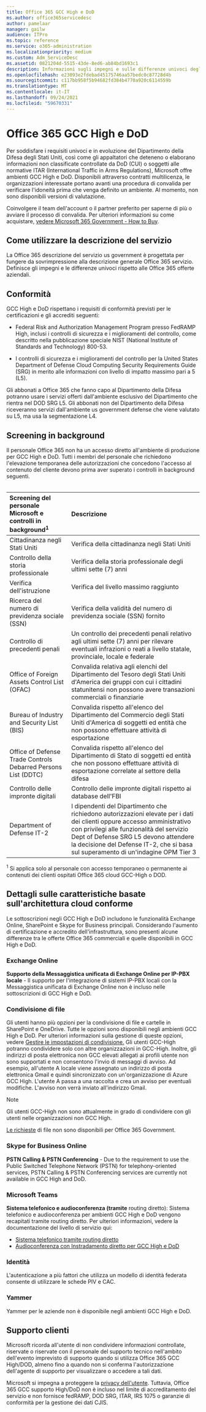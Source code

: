 ```yaml
---
title: Office 365 GCC High e DoD
ms.author: office365servicedesc
author: pamelaar
manager: gailw
audience: ITPro
ms.topic: reference
ms.service: o365-administration
ms.localizationpriority: medium
ms.custom: Adm_ServiceDesc
ms.assetid: 0821204d-5515-43de-8ed6-ab84bd1693c1
description: Informazioni sugli impegni e sulle differenze univoci degli Office 365 GCC High e DoD rispetto all'ambiente Office 365 commerciale.
ms.openlocfilehash: e23093e2fdebad45175746aa57bedc0c87728d4b
ms.sourcegitcommit: c117bb958f5b94682fd384b4770a920c6114559b
ms.translationtype: MT
ms.contentlocale: it-IT
ms.lasthandoff: 09/24/2021
ms.locfileid: "59670331"
---
```

# <a name="office-365-gcc-high-and-dod"></a>Office 365 GCC High e DoD

Per soddisfare i requisiti univoci e in evoluzione del Dipartimento della Difesa degli Stati Uniti, così come gli appaltatori che deteneno o elaborano informazioni non classificate controllate da DoD (CUI) o soggetti alle normative ITAR (International Traffic in Arms Regulations), Microsoft offre ambienti GCC High e DoD. Disponibili attraverso contratti multilicenza, le organizzazioni interessate portano avanti una procedura di convalida per verificare l'idoneità prima che venga definito un ambiente. Al momento, non sono disponibili versioni di valutazione. 
  
Coinvolgere il team dell'account o il partner preferito per saperne di più o avviare il processo di convalida. Per ulteriori informazioni su come acquistare, [vedere Microsoft 365 Government - How to Buy](./microsoft-365-government-how-to-buy.md).
  
## <a name="how-to-use-this-service-description"></a>Come utilizzare la descrizione del servizio

La Office 365 descrizione del servizio us government è progettata per fungere da sovrimpressione alla descrizione generale Office 365 servizio. Definisce gli impegni e le differenze univoci rispetto alle Office 365 offerte aziendali.
  
## <a name="compliance"></a>Conformità

GCC High e DoD rispettano i requisiti di conformità previsti per le certificazioni e gli accrediti seguenti: 
  
- Federal Risk and Authorization Management Program presso FedRAMP High, inclusi i controlli di sicurezza e i miglioramenti del controllo, come descritto nella pubblicazione speciale NIST (National Institute of Standards and Technology) 800-53.
    
- I controlli di sicurezza e i miglioramenti del controllo per la United States Department of Defense Cloud Computing Security Requirements Guide (SRG) in merito alle informazioni con livello di impatto massimo pari a 5 (L5).
    
Gli abbonati a Office 365 che fanno capo al Dipartimento della Difesa potranno usare i servizi offerti dall'ambiente esclusivo del Dipartimento che rientra nel DOD SRG L5. Gli abbonati non del Dipartimento della Difesa riceveranno servizi dall'ambiente us government defense che viene valutato su L5, ma usa la segmentazione L4.
  
## <a name="background-screening"></a>Screening in background

Il personale Office 365 non ha un accesso diretto all'ambiente di produzione per GCC High e DoD. Tutti i membri del personale che richiedono l'elevazione temporanea delle autorizzazioni che concedono l'accesso al contenuto del cliente devono prima aver superato i controlli in background seguenti.<br><br>
  
| Screening del personale Microsoft e controlli in background<sup>1</sup> | Descrizione |
|:-----|:-----|
|Cittadinanza negli Stati Uniti  <br/> |Verifica della cittadinanza negli Stati Uniti  <br/> |
|Controllo della storia professionale  <br/> |Verifica della storia professionale degli ultimi sette (7) anni  <br/> |
|Verifica dell'istruzione  <br/> |Verifica del livello massimo raggiunto  <br/> |
|Ricerca del numero di previdenza sociale (SSN)  <br/> |Verifica della validità del numero di previdenza sociale (SSN) fornito  <br/> |
|Controllo di precedenti penali  <br/> |Un controllo dei precedenti penali relativo agli ultimi sette (7) anni per rilevare eventuali infrazioni o reati a livello statale, provinciale, locale e federale  <br/> |
|Office of Foreign Assets Control List (OFAC)  <br/> |Convalida relativa agli elenchi del Dipartimento del Tesoro degli Stati Uniti d'America dei gruppi con cui i cittadini statunitensi non possono avere transazioni commerciali o finanziarie  <br/> |
|Bureau of Industry and Security List (BIS)  <br/> |Convalida rispetto all'elenco del Dipartimento del Commercio degli Stati Uniti d'America di soggetti ed entità che non possono effettuare attività di esportazione  <br/> |
|Office of Defense Trade Controls Debarred Persons List (DDTC)  <br/> |Convalida rispetto all'elenco del Dipartimento di Stato di soggetti ed entità che non possono effettuare attività di esportazione correlate al settore della difesa  <br/> |
|Controllo delle impronte digitali  <br/> |Controllo delle impronte digitali rispetto ai database dell'FBI  <br/> |
|Department of Defense IT-2  <br/> |I dipendenti del Dipartimento che richiedono autorizzazioni elevate per i dati dei clienti oppure accesso amministrativo con privilegi alle funzionalità del servizio Dept of Defense SRG L5 devono attendere la decisione del Defense IT-2, che si basa sul superamento di un'indagine OPM Tier 3  <br/> |

<sup>1</sup> Si applica solo al personale con accesso temporaneo o permanente ai contenuti dei clienti ospitati Office 365 cloud GCC-High o DOD.
## <a name="feature-nuances-based-on-compliant-cloud-architecture"></a>Dettagli sulle caratteristiche basate sull'architettura cloud conforme

Le sottoscrizioni negli GCC High e DoD includono le funzionalità Exchange Online, SharePoint e Skype for Business principali. Considerando l'aumento di certificazione e accredito dell'infrastruttura, sono presenti alcune differenze tra le offerte Office 365 commerciali e quelle disponibili in GCC High e DoD.
  
### <a name="exchange-online"></a>Exchange Online

 **Supporto della Messaggistica unificata di Exchange Online per IP-PBX locale** - Il supporto per l'integrazione di sistemi IP-PBX locali con la Messaggistica unificata di Exchange Online non è incluso nelle sottoscrizioni di GCC High e DoD. 
  
### <a name="file-sharing"></a>Condivisione di file

Gli utenti hanno più opzioni per la condivisione di file e cartelle in SharePoint e OneDrive. Tutte le opzioni sono disponibili negli ambienti GCC High e DoD. Per ulteriori informazioni sulla gestione di queste opzioni, vedere [Gestire le impostazioni di condivisione.](/sharepoint/turn-external-sharing-on-or-off) Gli utenti GCC-High potranno condividere solo con altre organizzazioni in GCC-High. Inoltre, gli indirizzi di posta elettronica non GCC elevati allegati ai profili utente non sono supportati e non consentono l'invio di messaggi di avviso. Ad esempio, all'utente A locale viene assegnato un indirizzo di posta elettronica Gmail e quindi sincronizzato con un'organizzazione di Azure GCC High. L'utente A passa a una raccolta e crea un avviso per eventuali modifiche. L'avviso non verrà inviato all'indirizzo Gmail.

> [!NOTE]
> Gli utenti GCC-High non sono attualmente in grado di condividere con gli utenti nelle organizzazioni non GCC High.

[Le richieste](https://support.office.com/article/f54aa7f8-2589-4421-b351-d415fc3b83af) di file non sono disponibili per Office 365 Government.

### <a name="skype-for-business-online"></a>Skype for Business Online

 **PSTN Calling &amp; PSTN Conferencing** - Due to the requirement to use the Public Switched Telephone Network (PSTN) for telephony-oriented services, PSTN Calling &amp; PSTN Conferencing services are currently not available in GCC High and DoD.

### <a name="microsoft-teams"></a>Microsoft Teams

**Sistema telefonico e audioconferenza (tramite** routing diretto): Sistema telefonico e audioconferenza per ambienti GCC High e DoD vengono recapitati tramite routing diretto. Per ulteriori informazioni, vedere la documentazione del livello di servizio qui:

- [Sistema telefonico tramite routing diretto](/microsoftteams/here-s-what-you-get-with-phone-system)
- [Audioconferenza con Instradamento diretto per GCC High e DoD](/microsoftteams/audio-conferencing-with-direct-routing-for-gcch-and-dod)

### <a name="identity"></a>Identità

L'autenticazione a più fattori che utilizza un modello di identità federata consente di utilizzare le schede PIV e CAC.
  
### <a name="yammer"></a>Yammer

Yammer per le aziende non è disponibile negli ambienti GCC High e DoD.
  
## <a name="customer-support"></a>Supporto clienti

Microsoft ricorda all'utente di non condividere informazioni controllate, riservate o riservate con il personale del supporto tecnico nell'ambito dell'evento imprevisto di supporto quando si utilizza Office 365 GCC High/DOD, almeno fino a quando non si conferma l'autorizzazione dell'agente di supporto per visualizzare o accedere a tali dati.

Microsoft si impegna a proteggere la [privacy dell'utente](https://privacy.microsoft.com/privacystatement). Tuttavia, Office 365 GCC supporto High/DoD non è incluso nel limite di accreditamento del servizio e non fornisce fedRAMP, DOD SRG, ITAR, IRS 1075 o garanzie di conformità per la gestione dei dati CJIS.